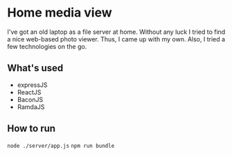# Home media view

I've got an old laptop as a file server at home. Without any luck I tried to find a nice web-based
photo viewer. Thus, I came up with my own. Also, I tried a few technologies on the go.

## What's used

* expressJS
* ReactJS
* BaconJS
* RamdaJS

## How to run

`node ./server/app.js`
`npm run bundle`
